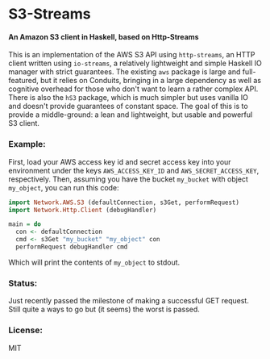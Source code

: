 # S3-Streams

#### An Amazon S3 client in Haskell, based on Http-Streams

This is an implementation of the AWS S3 API using `http-streams`, an HTTP client written using `io-streams`, a relatively lightweight and simple Haskell IO manager with strict guarantees. The existing `aws` package is large and full-featured, but it relies on Conduits, bringing in a large dependency as well as cognitive overhead for those who don't want to learn a rather complex API. There is also the `hS3` package, which is much simpler but uses vanilla IO and doesn't provide guarantees of constant space. The goal of this is to provide a middle-ground: a lean and lightweight, but usable and powerful S3 client.

### Example:

First, load your AWS access key id and secret access key into your environment under the keys `AWS_ACCESS_KEY_ID` and `AWS_SECRET_ACCESS_KEY`, respectively. Then, assuming you have the bucket `my_bucket` with object `my_object`, you can run this code:

```haskell
import Network.AWS.S3 (defaultConnection, s3Get, performRequest)
import Network.Http.Client (debugHandler)

main = do
  con <- defaultConnection
  cmd <- s3Get "my_bucket" "my_object" con
  performRequest debugHandler cmd
```

Which will print the contents of `my_object` to stdout.

### Status:

Just recently passed the milestone of making a successful GET request. Still quite a ways to go but (it seems) the worst is passed.

### License: 

MIT
